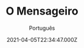 ---
id: '6857c2af-9c15-46af-826d-3ff5c5c66ab0'
type: 'movie' # Filme, Série, Anime
title: "O Mensageiro"
synopsis: ["Em 2013, após uma guerra que destruiu grande parte dos Estados Unidos, inclusive o governo, vive em um contexto de caos quase absoluto um andarilho (Kevin Costner), que tenta sobreviver interpretando Shakespeare nas localidades por onde passa. Ele é capturado pelos “Holnistas”, um grupo guerrilheiro que inspira terror, mas consegue escapar dos seus captores e encontra um carteiro morto. Ele veste suas roupas para se aquecer e chega a cidade mais próxima dizendo ser um representante oficial, pois o governo tinha sido restaurado. Nada era verdade, mas era uma forma de chegar em um lugar um estranho e ser, dentro do possível, bem tratado e alimentado enquanto distribuía esperança para a população. Mas a realidade era outra e os “Holnistas” estavam a qualquer momento sempre prontos para atacar, pilhar e assassinar.",
]
originalTitle: "The Postman"
date: '2021-04-05T22:34:47.000Z'
update: '2021-04-05T22:34:47.000Z'
releaseDate: '1997-12-25T03:00:00.000Z'
imdb:
  rating: '6.1' # 8.5
  id: '' # tt0470752
duration: '2h 57m'
trailer:
  urls: [
    'V43K5yFn5GM',
  ]
tags: ['720p']
genre: ['Aventura', 'Drama'] #
quality: 'BluRay 720p' # BluRay, WEB-DL, HDTV, WEB-DL4K, WEB-DLe
format: 'Mkv' # MKV, MP4, TS
audio: 'Português, Inglês' # Dublado, Legendado, Dual Audio, Dub & Leg
subtitle: 'Português' # Português, inglês,
size: '1.44 GB' # 4.8 GB
audioQuality: 10
videoQuality: 10
directors: []
#  - name: 'Lana Wachowski'
#    image: ''
#  - name: 'Lilly Wachowski'
#    image: ''
cast: []
#  - name: 'Keanu Reeves'
#    image: ''
#    characterName: 'Neo'
writers: []
#  - name: ''
#    image: ''
maturityRating:
  age: '' # L , 10, 12, 14, 16, 18
  topics: [''] # Violence, Illegal drugs, Inappropriate Language, Legal Drugs, Sexual Content, Extreme Violence
###########################################
download:
  
  - url: 'magnet:?xt=urn:btih:9F6F9335E5BB590AB476E3A0A747E8BC025D7013&dn=O%20Mensageiro%201997%20%28720p%29%20WWW.LAPUMiAFiLMES.COM&tr=udp%3a%2f%2ftracker.openbittorrent.com%3a80%2fannounce&tr=udp%3a%2f%2ftracker.opentrackr.org%3a1337%2fannounce&tr=udp%3a%2f%2ftracker.coppersurfer.tk%3a6969%2fannounce&tr=udp%3a%2f%2ftracker.trackerfix.com%3a80%2fannounce&tr=udp%3a%2f%2ftracker.leechers-paradise.org%3a6969%2fannounce&tr=udp%3a%2f%2feddie4.nl%3a6969%2fannounce&tr=udp%3a%2f%2fp4p.arenabg.com%3a1337%2fannounce&tr=udp%3a%2f%2fexplodie.org%3a6969%2fannounce&tr=udp%3a%2f%2f9.rarbg.to%3a2730%2fannounce&tr=udp%3a%2f%2fzer0day.ch%3a1337%2fannounce'
    resolution: '720p' # 720p, 1080p, 4K,
    audio: 'Dual Áudio' # Dublado, Legendado, Dual Audio
    size: '' # 4.8 GB
    quality: '' # BluRay, WEB-DL
    format: '' # MKV
images:
  cover: '/assets/movies/o-mensageiro.jpg'
  background: '/assets/movies/'
---